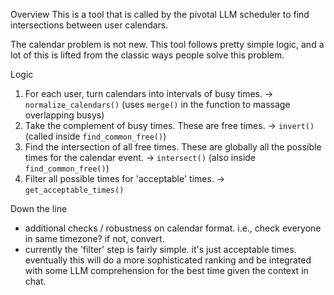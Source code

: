 Overview
This is a tool that is called by the pivotal LLM scheduler to find intersections between user calendars.

The calendar problem is not new. This tool follows pretty simple logic, and a lot of this is lifted from the classic ways people solve this problem. 

Logic
1) For each user, turn calendars into intervals of busy times.
    → `normalize_calendars()` (uses `merge()` in the function to massage overlapping busys)
2) Take the complement of busy times. These are free times. 
    → `invert()` (called inside `find_common_free()`)
3) Find the intersection of all free times. These are globally all the possible times for the calendar event.
    → `intersect()` (also inside `find_common_free()`)
4) Filter all possible times for 'acceptable' times. 
    → `get_acceptable_times()`

Down the line
- additional checks / robustness on calendar format. i.e., check everyone in same timezone? if not, convert. 
- currently the 'filter' step is fairly simple. it's just acceptable times. eventually this will do a more sophisticated ranking and be integrated with some LLM comprehension for the best time given the context in chat. 
